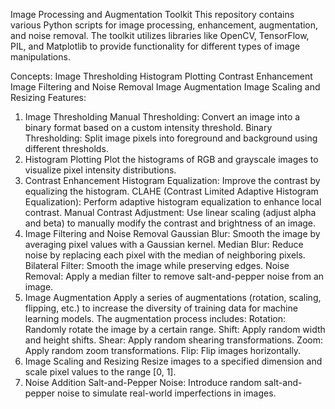 Image Processing and Augmentation Toolkit
This repository contains various Python scripts for image processing, enhancement, augmentation, and noise removal. The toolkit utilizes libraries like OpenCV, TensorFlow, PIL, and Matplotlib to provide functionality for different types of image manipulations.

Concepts:
Image Thresholding
Histogram Plotting
Contrast Enhancement
Image Filtering and Noise Removal
Image Augmentation
Image Scaling and Resizing
Features:
1. Image Thresholding
Manual Thresholding: Convert an image into a binary format based on a custom intensity threshold.
Binary Thresholding: Split image pixels into foreground and background using different thresholds.
2. Histogram Plotting
Plot the histograms of RGB and grayscale images to visualize pixel intensity distributions.
3. Contrast Enhancement
Histogram Equalization: Improve the contrast by equalizing the histogram.
CLAHE (Contrast Limited Adaptive Histogram Equalization): Perform adaptive histogram equalization to enhance local contrast.
Manual Contrast Adjustment: Use linear scaling (adjust alpha and beta) to manually modify the contrast and brightness of an image.
4. Image Filtering and Noise Removal
Gaussian Blur: Smooth the image by averaging pixel values with a Gaussian kernel.
Median Blur: Reduce noise by replacing each pixel with the median of neighboring pixels.
Bilateral Filter: Smooth the image while preserving edges.
Noise Removal: Apply a median filter to remove salt-and-pepper noise from an image.
5. Image Augmentation
Apply a series of augmentations (rotation, scaling, flipping, etc.) to increase the diversity of training data for machine learning models. The augmentation process includes:
Rotation: Randomly rotate the image by a certain range.
Shift: Apply random width and height shifts.
Shear: Apply random shearing transformations.
Zoom: Apply random zoom transformations.
Flip: Flip images horizontally.
6. Image Scaling and Resizing
Resize images to a specified dimension and scale pixel values to the range [0, 1].
7. Noise Addition
Salt-and-Pepper Noise: Introduce random salt-and-pepper noise to simulate real-world imperfections in images.
